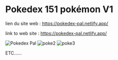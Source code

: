# Pokedex 151 pokémon V1

lien du site web : https://pokedex-pal.netlify.app/

link to web site : https://pokedex-pal.netlify.app/



![Pokedex Pal](https://user-images.githubusercontent.com/90357014/148522207-339f19a2-f1b8-4694-ac7f-c0bc5f900110.png)
![poke2](https://user-images.githubusercontent.com/90357014/148552708-9821632c-03d6-4af5-b66d-d53a13addd06.png)
![poke3](https://user-images.githubusercontent.com/90357014/148552717-9ee08021-3a65-4c54-93d0-1c470c6b649c.png)



ETC......
